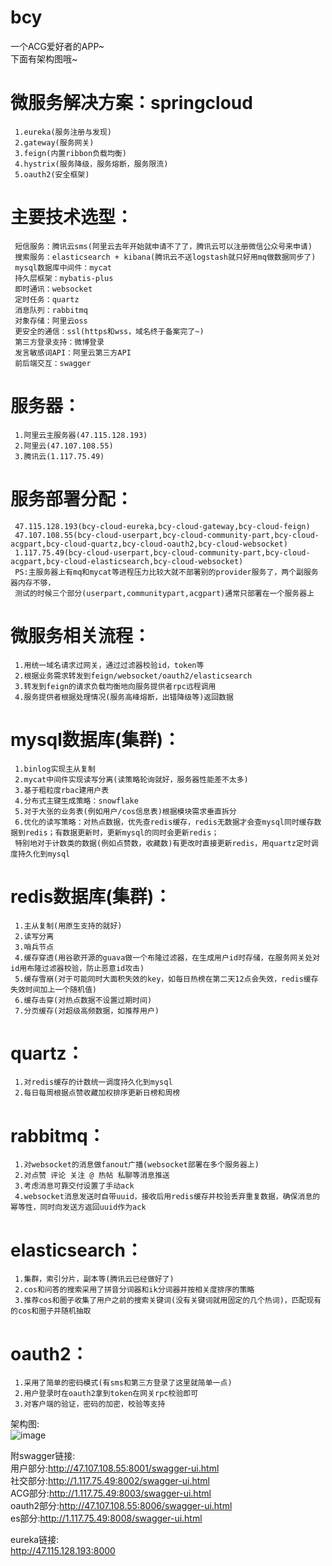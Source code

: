 # bcy
一个ACG爱好者的APP~  
下面有架构图哦~

# 微服务解决方案：springcloud  
     1.eureka(服务注册与发现)  
     2.gateway(服务网关)  
     3.feign(内置ribbon负载均衡)  
     4.hystrix(服务降级，服务熔断，服务限流)  
     5.oauth2(安全框架)  
		 
# 主要技术选型：  
     短信服务：腾讯云sms(阿里云去年开始就申请不了了，腾讯云可以注册微信公众号来申请)  
     搜索服务：elasticsearch + kibana(腾讯云不送logstash就只好用mq做数据同步了)  
     mysql数据库中间件：mycat  
     持久层框架：mybatis-plus  
     即时通讯：websocket  
     定时任务：quartz  
     消息队列：rabbitmq  
     对象存储：阿里云oss  
     更安全的通信：ssl(https和wss，域名终于备案完了~)  
     第三方登录支持：微博登录  
     发言敏感词API：阿里云第三方API  
     前后端交互：swagger  
 
# 服务器：  
     1.阿里云主服务器(47.115.128.193) 
     2.阿里云(47.107.108.55) 
     3.腾讯云(1.117.75.49)  
		 
# 服务部署分配：  
     47.115.128.193(bcy-cloud-eureka,bcy-cloud-gateway,bcy-cloud-feign)  
     47.107.108.55(bcy-cloud-userpart,bcy-cloud-community-part,bcy-cloud-acgpart,bcy-cloud-quartz,bcy-cloud-oauth2,bcy-cloud-websocket)  
     1.117.75.49(bcy-cloud-userpart,bcy-cloud-community-part,bcy-cloud-acgpart,bcy-cloud-elasticsearch,bcy-cloud-websocket)  
     PS:主服务器上有mq和mycat等进程压力比较大就不部署别的provider服务了，两个副服务器内存不够，
     测试的时候三个部分(userpart,communitypart,acgpart)通常只部署在一个服务器上  
              
# 微服务相关流程：  
     1.用统一域名请求过网关，通过过滤器校验id，token等  
     2.根据业务需求转发到feign/websocket/oauth2/elasticsearch  
     3.转发到feign的请求负载均衡地向服务提供者rpc远程调用  
     4.服务提供者根据处理情况(服务高峰熔断，出错降级等)返回数据  

# mysql数据库(集群)：  
     1.binlog实现主从复制  
     2.mycat中间件实现读写分离(读策略轮询就好，服务器性能差不太多)  
     3.基于粗粒度rbac建用户表  
     4.分布式主键生成策略：snowflake  
     5.对于大张的业务表(例如用户/cos信息表)根据模块需求垂直拆分  
     6.优化的读写策略：对热点数据，优先查redis缓存，redis无数据才会查mysql同时缓存数据到redis；有数据更新时，更新mysql的同时会更新redis；
     特别地对于计数类的数据(例如点赞数，收藏数)有更改时直接更新redis，用quartz定时调度持久化到mysql  

# redis数据库(集群)：  
     1.主从复制(用原生支持的就好)  
     2.读写分离  
     3.哨兵节点  
     4.缓存穿透(用谷歌开源的guava做一个布隆过滤器，在生成用户id时存储，在服务网关处对id用布隆过滤器校验，防止恶意id攻击)  
     5.缓存雪崩(对于可能同时大面积失效的key，如每日热榜在第二天12点会失效，redis缓存失效时间加上一个随机值)  
     6.缓存击穿(对热点数据不设置过期时间)  
     7.分页缓存(对超级高频数据，如推荐用户)  
                   
# quartz：  
     1.对redis缓存的计数统一调度持久化到mysql  
     2.每日每周根据点赞收藏加权排序更新日榜和周榜  

# rabbitmq：  
     1.对websocket的消息做fanout广播(websocket部署在多个服务器上)  
     2.对点赞 评论 关注 @ 热帖 私聊等消息推送  
     3.考虑消息可靠交付设置了手动ack  
     4.websocket消息发送时自带uuid，接收后用redis缓存并校验丢弃重复数据，确保消息的幂等性，同时向发送方返回uuid作为ack  

# elasticsearch：  
     1.集群，索引分片，副本等(腾讯云已经做好了)  
     2.cos和问答的搜索采用了拼音分词器和ik分词器并按相关度排序的策略  
     3.推荐cos和圈子收集了用户之前的搜索关键词(没有关键词就用固定的几个热词)，匹配现有的cos和圈子并随机抽取  

# oauth2：  
     1.采用了简单的密码模式(有sms和第三方登录了这里就简单一点)  
     2.用户登录时在oauth2拿到token在网关rpc校验即可  
     3.对客户端的验证，密码的加密，校验等支持

架构图:  
![image](https://github.com/ez-leetcode/bcy/framework.jpg)



附swagger链接:  
用户部分:http://47.107.108.55:8001/swagger-ui.html  
社交部分:http://1.117.75.49:8002/swagger-ui.html  
ACG部分:http://1.117.75.49:8003/swagger-ui.html  
oauth2部分:http://47.107.108.55:8006/swagger-ui.html  
es部分:http://1.117.75.49:8008/swagger-ui.html  

eureka链接:  
http://47.115.128.193:8000  



